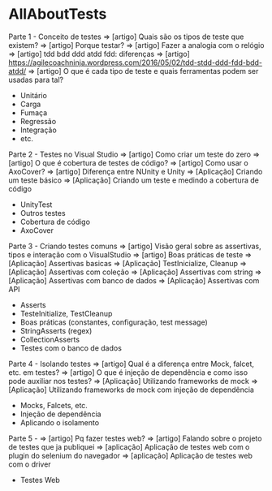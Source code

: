 # AllAboutTests

Parte 1 - Conceito de testes
  => [artigo] Quais são os tipos de teste que existem?
  => [artigo] Porque testar?
  => [artigo] Fazer a analogia com o relógio
  => [artigo] tdd bdd ddd atdd fdd: diferenças
  => [artigo] https://agilecoachninja.wordpress.com/2016/05/02/tdd-stdd-ddd-fdd-bdd-atdd/
  => [artigo] O que é cada tipo de teste e quais ferramentas podem ser usadas para tal?
  - Unitário
  - Carga
  - Fumaça
  - Regressão
  - Integração
  - etc.
  
 Parte 2 - Testes no Visual Studio
 => [artigo] Como criar um teste do zero
 => [artigo] O que é cobertura de testes de código?
 => [artigo] Como usar o AxoCover?
 => [artigo] Diferença entre NUnity e Unity
 => [Aplicação] Criando um teste básico
 => [Aplicação] Criando um teste e medindo a cobertura de código
   - UnityTest
  - Outros testes
  - Cobertura de código
  - AxoCover  
  
 Parte 3 - Criando testes comuns
 => [artigo] Visão geral sobre as assertivas, tipos e interação com o VisualStudio
 => [artigo] Boas práticas de teste
 => [Aplicação] Assertivas basicas
 => [Aplicação] TestInicialize, Cleanup
 => [Aplicação] Assertivas com coleção
 => [Aplicação] Assertivas com string
 => [Aplicação] Assertivas com banco de dados
 => [Aplicação] Assertivas com API
  - Asserts
  - TesteInitialize, TestCleanup
  - Boas práticas (constantes, configuração, test message)
  - StringAsserts (regex)
  - CollectionAsserts
  - Testes com o banco de dados
 
 Parte 4 - Isolando testes
 => [artigo] Qual é a diferença entre Mock, falcet, etc. em testes?
 => [artigo] O que é injeção de dependência e como isso pode auxiliar nos testes?
 => [Aplicação] Utilizando frameworks de mock
 => [Aplicação] Utilizando frameworks de mock com injeção de dependência
  - Mocks, Falcets, etc.
  - Injeção de dependência
  - Aplicando o isolamento
  
 Parte 5 - 
 => [artigo] Pq fazer testes web?
 => [artigo] Falando sobre o  projeto de testes que ja publiquei
 => [aplicação] Aplicação de testes web com o plugin do selenium do navegador
 => [aplicação] Aplicação de testes web com o driver
 
  - Testes Web
  
